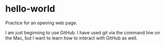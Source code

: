 # hello-world
Practice for an opening web page.

I am just beginning to use GitHub. I have used git via the command line on the Mac, but
I want to learn how to interact with GitHub as well. 
